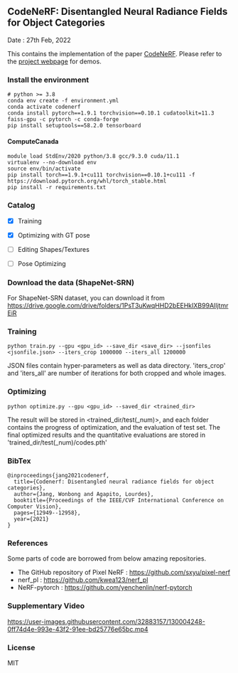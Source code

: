 


## CodeNeRF: Disentangled Neural Radiance Fields for Object Categories

Date : 27th Feb, 2022

This contains the implementation of the paper [CodeNeRF](https://arxiv.org/abs/2109.01750). 
Please refer to the [project webpage](https://sites.google.com/view/wbjang/home/codenerf) for demos.


### Install the environment


```
# python >= 3.8
conda env create -f environment.yml
conda activate codenerf
conda install pytorch==1.9.1 torchvision==0.10.1 cudatoolkit=11.3 faiss-gpu -c pytorch -c conda-forge
pip install setuptools==58.2.0 tensorboard
```

#### ComputeCanada
```
module load StdEnv/2020 python/3.8 gcc/9.3.0 cuda/11.1
virtualenv --no-download env
source env/bin/activate
pip install torch==1.9.1+cu111 torchvision==0.10.1+cu111 -f https://download.pytorch.org/whl/torch_stable.html
pip install -r requirements.txt
```

### Catalog

- [x] Training
- [x] Optimizing with GT pose
- [ ] Editing Shapes/Textures
- [ ] Pose Optimizing


### Download the data (ShapeNet-SRN)

For ShapeNet-SRN dataset, you can download it from https://drive.google.com/drive/folders/1PsT3uKwqHHD2bEEHkIXB99AlIjtmrEiR

### Training

```
python train.py --gpu <gpu_id> --save_dir <save_dir> --jsonfiles <jsonfile.json> --iters_crop 1000000 --iters_all 1200000
```

JSON files contain hyper-parameters as well as data directory. 'iters_crop' and 'iters_all' are number of iterations for both cropped and whole images.

### Optimizing

```
python optimize.py --gpu <gpu_id> --saved_dir <trained_dir>
```

The result will be stored in <trained_dir/test(_num)>, and each folder contains the progress of optimization, and the evaluation of test set. 
The final optimized results and the quantitative evaluations are stored in 'trained_dir/test(_num)/codes.pth'




### BibTex

```
@inproceedings{jang2021codenerf,
  title={Codenerf: Disentangled neural radiance fields for object categories},
  author={Jang, Wonbong and Agapito, Lourdes},
  booktitle={Proceedings of the IEEE/CVF International Conference on Computer Vision},
  pages={12949--12958},
  year={2021}
}
```

### References

Some parts of code are borrowed from below amazing repositories.

* The GitHub repository of Pixel NeRF : https://github.com/sxyu/pixel-nerf
* nerf_pl : https://github.com/kwea123/nerf_pl
* NeRF-pytorch : https://github.com/yenchenlin/nerf-pytorch


### Supplementary Video

https://user-images.githubusercontent.com/32883157/130004248-0ff74d4e-993e-43f2-91ee-bd25776e65bc.mp4


### License

MIT

